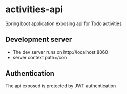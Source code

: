 # activities-api
Spring boot application exposing api for Todo activities

## Development server
* The dev server runs on http://localhost:8060
* server context path=/con

## Authentication
The api exposed is protected by JWT authentication


